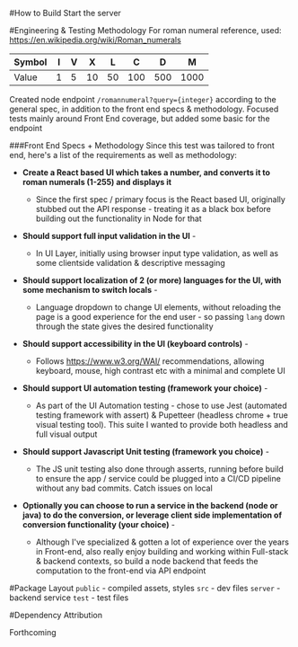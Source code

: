 #How to Build
Start the server

#Engineering & Testing Methodology
For roman numeral reference, used: <https://en.wikipedia.org/wiki/Roman_numerals>

|Symbol|I|V|X|L|C|D|M|
|---|---|---|---|---|---|---|---|
|Value|1|5|10|50|100|500|1000|

Created node endpoint `/romannumeral?query={integer}` according to the general spec, in addition to the front end specs & methodology. Focused tests mainly around Front End coverage, but added some basic for the endpoint

###Front End Specs + Methodology
Since this test was tailored to front end, here's a list of the requirements as well as methodology:

- **Create a React based UI which takes a number, and converts it to roman numerals (1-255) and displays it**
   * Since the first spec / primary focus is the React based UI, originally stubbed out the API response - treating it as a black box before building out the functionality in Node for that
- **Should support full input validation in the UI** -
    * In UI Layer, initially using browser input type validation, as well as some clientside validation & descriptive messaging
- **Should support localization of 2 (or more) languages for the UI, with some mechanism to switch locals** -
    * Language dropdown to change UI elements, without reloading the page is a good experience for the end user - so passing `lang` down through the state gives the desired functionality 

- **Should support accessibility in the UI (keyboard controls)** -
    * Follows <https://www.w3.org/WAI/> recommendations, allowing keyboard, mouse, high contrast etc with a minimal and complete UI

- **Should support UI automation testing (framework your choice)** -
    * As part of the UI Automation testing - chose to use Jest (automated testing framework with assert) & Pupetteer (headless chrome + true visual testing tool). This suite I wanted to provide both headless and full visual output

- **Should support Javascript Unit testing (framework you choice)** -
    * The JS unit testing also done through asserts, running before build to ensure the app / service could be plugged into a CI/CD pipeline without any bad commits. Catch issues on local

- **Optionally you can choose to run a service in the backend (node or java) to do the conversion, or leverage client side implementation of conversion functionality (your choice)** -
    * Although I've specialized & gotten a lot of experience over the years in Front-end, also really enjoy building and working within Full-stack & backend contexts, so build a node backend that feeds the computation to the front-end via API endpoint

#Package Layout
`public` - compiled assets, styles
`src` - dev files
`server` - backend service
`test` - test files

#Dependency Attribution

Forthcoming
